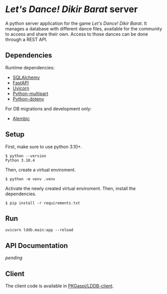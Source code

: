 # *Let's Dance! Dikir Barat* server
A python server application for the game *Let's Dance! Dikir Barat*. It manages
a database with different dance files, available for the community to access and
share their own. Access to those dances can be done through a REST API.

## Dependencies

Runtime dependencies:
- [SQLAlchemy](https://www.sqlalchemy.org/)
- [FastAPI](https://fastapi.tiangolo.com/)
- [Uvicorn](uvicorn.org)
- [Python-multipart](https://andrew-d.github.io/python-multipart/)
- [Python-dotenv](https://pypi.org/project/python-dotenv/)

For DB migrations and development only:
- [Alembic](https://alembic.sqlalchemy.org/en/latest/)

## Setup

First, make sure to use python 3.10+.

```console
$ python --version
Python 3.10.4
```


Then, create a virtual enviroment.

```console
$ python -m venv .venv
```
Activate the newly created virtual enviroment. Then, install the dependencies.

```console
$ pip install -r requirements.txt
```

## Run

```
uvicorn lddb.main:app --reload
```

## API Documentation

*pending*

## Client

The client code is available in [PKGaspi/LDDB-client](https://github.com/PKGaspi/LDDB-client).